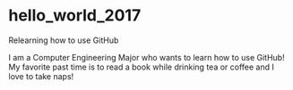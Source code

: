 # hello_world_2017
Relearning how to use GitHub

I am a Computer Engineering Major who wants to learn how to use GitHub! My favorite past time is to read a book while drinking tea or coffee and I love to take naps!
